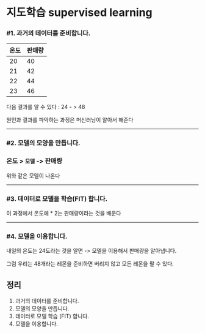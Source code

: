 # 지도학습 supervised learning

### #1. 과거의 데이터를 준비합니다.

| 온도 | 판매량 |
| ---- | ------ |
| 20   | 40     |
| 21   | 42     |
| 22   | 44     |
| 23   | 46     |

다음 결과를 알 수 있다 : 24 - > 48

원인과 결과를 파악하는 과정은 머신러닝이 알아서 해준다

---

### #2. 모델의 모양을 만듭니다.

### 온도 > `모델` -> 판매량 

위와 같은 모델이 나온다

---

### #3. 데이터로 모델을 학습(FIT) 합니다.

이 과정에서 온도에 * 2는 판매량이라는 것을 배운다

---

### #4. 모델을 이용합니다.

내일의 온도는 24도라는 것을 알면 -> 모델을 이용해서 판매량을 알아냅니다.

그럼 우리는 48개라는 레몬을 준비하면 버리지 않고 모든 레몬을 팔 수 있다.





## 정리

1. 과거의 데이터를 준비합니다.
2. 모델의 모양을 만듭니다.
3. 데이터로 모델 학습 (FIT) 합니다.
4. 모델을 이용합니다.

